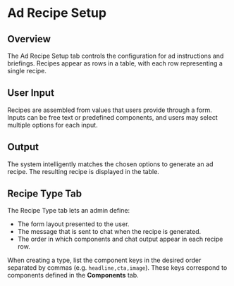 # Ad Recipe Setup

## Overview
The Ad Recipe Setup tab controls the configuration for ad instructions and briefings. Recipes appear as rows in a table, with each row representing a single recipe.

## User Input
Recipes are assembled from values that users provide through a form. Inputs can be free text or predefined components, and users may select multiple options for each input.

## Output
The system intelligently matches the chosen options to generate an ad recipe. The resulting recipe is displayed in the table.

## Recipe Type Tab
The Recipe Type tab lets an admin define:
- The form layout presented to the user.
- The message that is sent to chat when the recipe is generated.
- The order in which components and chat output appear in each recipe row.

When creating a type, list the component keys in the desired order separated by
commas (e.g. `headline,cta,image`). These keys correspond to components defined
in the **Components** tab.
